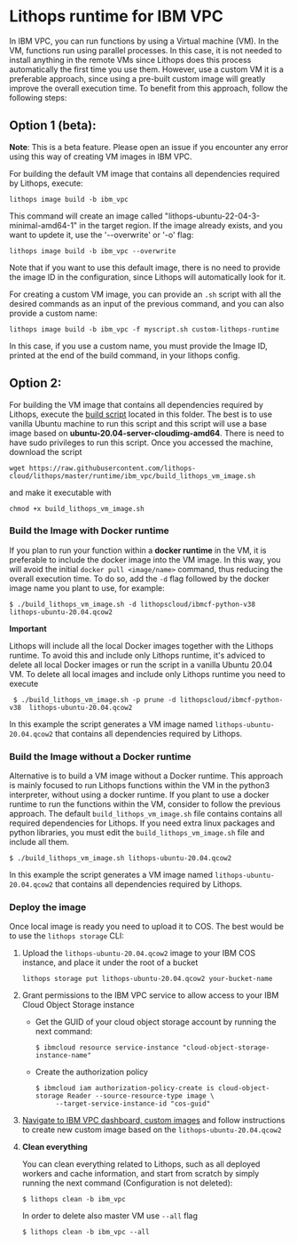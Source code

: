 # Lithops runtime for IBM VPC

In IBM VPC, you can run functions by using a Virtual machine (VM). In the VM, functions run using parallel processes. In this case, it is not needed to install anything in the remote VMs since Lithops does this process automatically the first time you use them. However, use a custom VM it is a preferable approach, since using a pre-built custom image will greatly improve the overall execution time. To benefit from this approach, follow the following steps:

## Option 1 (beta):

**Note**: This is a beta feature. Please open an issue if you encounter any error using this way of creating VM images in IBM VPC.

For building the default VM image that contains all dependencies required by Lithops, execute:

```
lithops image build -b ibm_vpc
```

This command will create an image called "lithops-ubuntu-22-04-3-minimal-amd64-1" in the target region.
If the image already exists, and you want to updete it, use the '--overwrite' or '-o' flag:

```
lithops image build -b ibm_vpc --overwrite
```

Note that if you want to use this default image, there is no need to provide the image ID in the configuration, since Lithops will automatically look for it.

For creating a custom VM image, you can provide an `.sh` script with all the desired commands as an input of the previous command, and you can also provide a custom name:

```
lithops image build -b ibm_vpc -f myscript.sh custom-lithops-runtime
```

In this case, if you use a custom name, you must provide the Image ID, printed at the end of the build command, in your lithops config.

## Option 2:

For building the VM image that contains all dependencies required by Lithops, execute the [build script](build_lithops_runtime.sh) located in this folder. The best is to use vanilla Ubuntu machine to run this script and this script will use a base image based on **ubuntu-20.04-server-cloudimg-amd64**. There is need to have sudo privileges to run this script.
Once you accessed the machine, download the script

    wget https://raw.githubusercontent.com/lithops-cloud/lithops/master/runtime/ibm_vpc/build_lithops_vm_image.sh

and make it executable with

    chmod +x build_lithops_vm_image.sh

### Build the Image with Docker runtime

If you plan to run your function within a **docker runtime** in the VM, it is preferable to include the docker image into the VM image. In this way, you will avoid the initial `docker pull <image/name>` command, thus reducing the overall execution time. To do so, add the `-d` flag followed by the docker image name you plant to use, for example:

 ```
 $ ./build_lithops_vm_image.sh -d lithopscloud/ibmcf-python-v38 lithops-ubuntu-20.04.qcow2
 ```
**Important**

Lithops will include all the local Docker images together with the Lithops runtime. To avoid this and include only Lithops runtime, it's adviced to delete all local Docker images or run the script in a vanilla Ubuntu 20.04 VM. To delete all local images and include only Lithops runtime you need to execute

```
 $ ./build_lithops_vm_image.sh -p prune -d lithopscloud/ibmcf-python-v38  lithops-ubuntu-20.04.qcow2
```

In this example the script generates a VM image named `lithops-ubuntu-20.04.qcow2` that contains all dependencies required by Lithops.

### Build the Image without a Docker runtime
Alternative is to build a VM image without a Docker runtime. This approach is mainly focused to run Lithops functions within the VM in the python3 interpreter, without using a docker runtime. If you plant to use a docker runtime to run the functions within the VM, consider to follow the previous approach. The default `build_lithops_vm_image.sh` file contains contains all required dependencies for Lithops. If you need extra linux packages and python libraries, you must edit the `build_lithops_vm_image.sh` file and include all them.

 ```
 $ ./build_lithops_vm_image.sh lithops-ubuntu-20.04.qcow2
 ```
In this example the script generates a VM image named `lithops-ubuntu-20.04.qcow2` that contains all dependencies required by Lithops.


### Deploy the image

Once local image is ready you need to upload it to COS. The best would be to use the `lithops storage` CLI:

1. Upload the `lithops-ubuntu-20.04.qcow2` image to your IBM COS instance, and place it under the root of a bucket

    ```
    lithops storage put lithops-ubuntu-20.04.qcow2 your-bucket-name
    ```

2. Grant permissions to the IBM VPC service to allow access to your IBM Cloud Object Storage instance

   * Get the GUID of your cloud object storage account by running the next command: 
     ```
     $ ibmcloud resource service-instance "cloud-object-storage-instance-name"
     ```
   * Create the authorization policy
     ```
     $ ibmcloud iam authorization-policy-create is cloud-object-storage Reader --source-resource-type image \
          --target-service-instance-id "cos-guid"
     ```

3. [Navigate to IBM VPC dashboard, custom images](https://cloud.ibm.com/vpc-ext/compute/images) and follow instructions to create new custom image based on the `lithops-ubuntu-20.04.qcow2`

4. **Clean everything**

    You can clean everything related to Lithops, such as all deployed workers and cache information, and start from scratch by simply running the next command (Configuration is not deleted):
    ```
    $ lithops clean -b ibm_vpc
    ```
    In order to delete also master VM use `--all` flag
    ```
    $ lithops clean -b ibm_vpc --all
    ```
